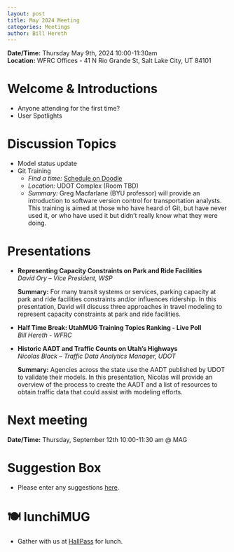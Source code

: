 ```yaml
---
layout: post
title: May 2024 Meeting
categories: Meetings
author: Bill Hereth
---
```


**Date/Time:** Thursday May 9th, 2024 10:00-11:30am  
**Location:** WFRC Offices - 41 N Rio Grande St, Salt Lake City, UT 84101  

# Welcome & Introductions 
- Anyone attending for the first time?
- User Spotlights

# Discussion Topics 
- Model status update
- Git Training
  - *Find a time:* [Schedule on Doodle](https://doodle.com/meeting/participate/id/dN57lPDb)
  - *Location:* UDOT Complex (Room TBD)
  - *Summary:* Greg Macfarlane (BYU professor) will provide an introduction to software version control for transportation analysts. This training is aimed at those who have heard of Git, but have never used it, or who have used it but didn’t really know what they were doing. 

# Presentations

* **Representing Capacity Constraints on Park and Ride Facilities**<br/>*David Ory – Vice President, WSP*

  **Summary:** For many transit systems or services, parking capacity at park and ride facilities constraints and/or influences ridership. In this presentation, David will discuss three approaches in travel modeling to represent capacity constraints at park and ride facilities.

* **Half Time Break: UtahMUG Training Topics Ranking - Live Poll**<br>*Bill Hereth - WFRC*

* **Historic AADT and Traffic Counts on Utah’s Highways**<br/>*Nicolas Black – Traffic Data Analytics Manager, UDOT*

  **Summary:** Agencies across the state use the AADT published by UDOT to validate their models. In this presentation, Nicolas will provide an overview of the process to create the AADT and a list of resources to obtain traffic data that could assist with modeling efforts.

# Next meeting
**Date/Time:** Thursday, September 12th 10:00-11:30 am @ MAG

# Suggestion Box
- Please enter any suggestions [here](https://forms.gle/jv6GNKzSMeUwM2M69).

# 🍽 lunchiMUG
- Gather with us at [HallPass](https://www.hallpassslc.com/) for lunch.
